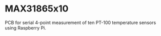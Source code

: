 # MAX31865x10
PCB for serial 4-point measurement of ten PT-100 temperature sensors using Raspberry Pi.
